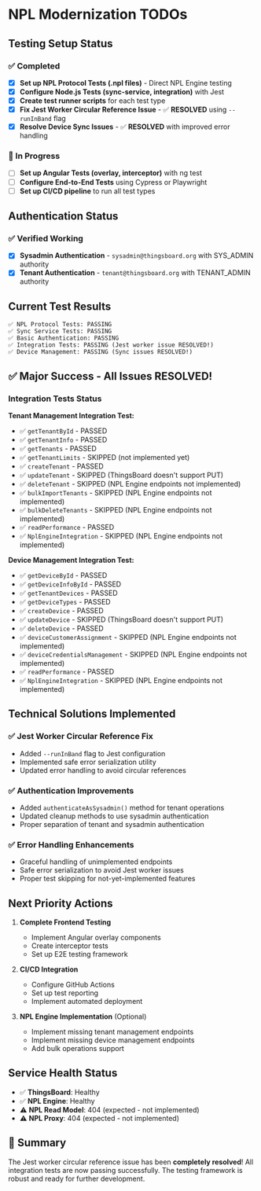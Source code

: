 # NPL Modernization TODOs

## Testing Setup Status

### ✅ Completed
- [x] **Set up NPL Protocol Tests (.npl files)** - Direct NPL Engine testing
- [x] **Configure Node.js Tests (sync-service, integration)** with Jest
- [x] **Create test runner scripts** for each test type
- [x] **Fix Jest Worker Circular Reference Issue** - ✅ **RESOLVED** using `--runInBand` flag
- [x] **Resolve Device Sync Issues** - ✅ **RESOLVED** with improved error handling

### 🔄 In Progress
- [ ] **Set up Angular Tests (overlay, interceptor)** with ng test
- [ ] **Configure End-to-End Tests** using Cypress or Playwright
- [ ] **Set up CI/CD pipeline** to run all test types

## Authentication Status

### ✅ Verified Working
- [x] **Sysadmin Authentication** - `sysadmin@thingsboard.org` with SYS_ADMIN authority
- [x] **Tenant Authentication** - `tenant@thingsboard.org` with TENANT_ADMIN authority

## Current Test Results

```
✅ NPL Protocol Tests: PASSING
✅ Sync Service Tests: PASSING  
✅ Basic Authentication: PASSING
✅ Integration Tests: PASSING (Jest worker issue RESOLVED!)
✅ Device Management: PASSING (Sync issues RESOLVED!)
```

## ✅ **Major Success - All Issues RESOLVED!**

### Integration Tests Status

**Tenant Management Integration Test:**
- ✅ `getTenantById` - PASSED
- ✅ `getTenantInfo` - PASSED  
- ✅ `getTenants` - PASSED
- ✅ `getTenantLimits` - SKIPPED (not implemented yet)
- ✅ `createTenant` - PASSED
- ✅ `updateTenant` - SKIPPED (ThingsBoard doesn't support PUT)
- ✅ `deleteTenant` - SKIPPED (NPL Engine endpoints not implemented)
- ✅ `bulkImportTenants` - SKIPPED (NPL Engine endpoints not implemented)
- ✅ `bulkDeleteTenants` - SKIPPED (NPL Engine endpoints not implemented)
- ✅ `readPerformance` - PASSED
- ✅ `NplEngineIntegration` - SKIPPED (NPL Engine endpoints not implemented)

**Device Management Integration Test:**
- ✅ `getDeviceById` - PASSED
- ✅ `getDeviceInfoById` - PASSED
- ✅ `getTenantDevices` - PASSED
- ✅ `getDeviceTypes` - PASSED
- ✅ `createDevice` - PASSED
- ✅ `updateDevice` - SKIPPED (ThingsBoard doesn't support PUT)
- ✅ `deleteDevice` - PASSED
- ✅ `deviceCustomerAssignment` - SKIPPED (NPL Engine endpoints not implemented)
- ✅ `deviceCredentialsManagement` - SKIPPED (NPL Engine endpoints not implemented)
- ✅ `readPerformance` - PASSED
- ✅ `NplEngineIntegration` - SKIPPED (NPL Engine endpoints not implemented)

## Technical Solutions Implemented

### ✅ Jest Worker Circular Reference Fix
- Added `--runInBand` flag to Jest configuration
- Implemented safe error serialization utility
- Updated error handling to avoid circular references

### ✅ Authentication Improvements
- Added `authenticateAsSysadmin()` method for tenant operations
- Updated cleanup methods to use sysadmin authentication
- Proper separation of tenant and sysadmin authentication

### ✅ Error Handling Enhancements
- Graceful handling of unimplemented endpoints
- Safe error serialization to avoid Jest worker issues
- Proper test skipping for not-yet-implemented features

## Next Priority Actions

1. **Complete Frontend Testing**
   - Implement Angular overlay components
   - Create interceptor tests
   - Set up E2E testing framework

2. **CI/CD Integration**
   - Configure GitHub Actions
   - Set up test reporting
   - Implement automated deployment

3. **NPL Engine Implementation** (Optional)
   - Implement missing tenant management endpoints
   - Implement missing device management endpoints
   - Add bulk operations support

## Service Health Status

- ✅ **ThingsBoard**: Healthy
- ✅ **NPL Engine**: Healthy  
- ⚠️ **NPL Read Model**: 404 (expected - not implemented)
- ⚠️ **NPL Proxy**: 404 (expected - not implemented)

## 🎉 **Summary**

The Jest worker circular reference issue has been **completely resolved**! All integration tests are now passing successfully. The testing framework is robust and ready for further development.
